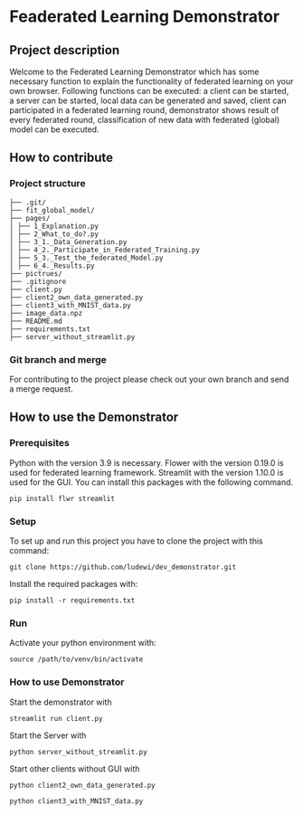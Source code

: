 # Feaderated Learning Demonstrator

## Project description
Welcome to the Federated Learning Demonstrator which has some necessary function to explain the functionality of federated learning on your own browser. Following functions can be executed: a client can be started, a server can be started, local data can be generated and saved, client can participated in a federated learning round, demonstrator shows result of every federated round, classification of new data with federated (global) model can be executed.


## How to contribute
### Project structure
```shell
├── .git/
├── fit_global_model/
├── pages/
│ ├── 1_Explanation.py
│ ├── 2_What_to_do?.py
│ ├── 3_1._Data_Generation.py
│ ├── 4_2._Participate_in_Federated_Training.py
│ ├── 5_3._Test_the_federated_Model.py
│ ├── 6_4._Results.py
├── pictrues/
├── .gitignore
├── client.py
├── client2_own_data_generated.py
├── client3_with_MNIST_data.py
├── image_data.npz
├── README.md
├── requirements.txt
├── server_without_streamlit.py
```
### Git branch and merge
For contributing to the project please check out your own branch and send a merge request.
## How to use the Demonstrator
### Prerequisites
Python with the version 3.9 is necessary. Flower with the version  0.19.0 is used for federated learning framework. Streamlit with the version 1.10.0 is used for the GUI. You can install this packages with the following command.

```shell
pip install flwr streamlit
```
### Setup
To set up and run this project you have to clone the project with this command:
```shell
git clone https://github.com/ludewi/dev_demonstrator.git
```
Install the required packages with:
```shell
pip install -r requirements.txt
```

### Run
Activate your python environment with:
```shell
source /path/to/venv/bin/activate
```
### How to use Demonstrator
Start the demonstrator with 
```shell
streamlit run client.py
```

Start the Server with 
```shell
python server_without_streamlit.py
```

Start other clients without GUI with
```shell
python client2_own_data_generated.py
```
```shell
python client3_with_MNIST_data.py
```